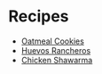 # Recipes

* [Oatmeal Cookies](./oatmeal-cookies.md)
* [Huevos Rancheros](./huevos-rancheros.md)
* [Chicken Shawarma](./chicken-shawarma.md)
